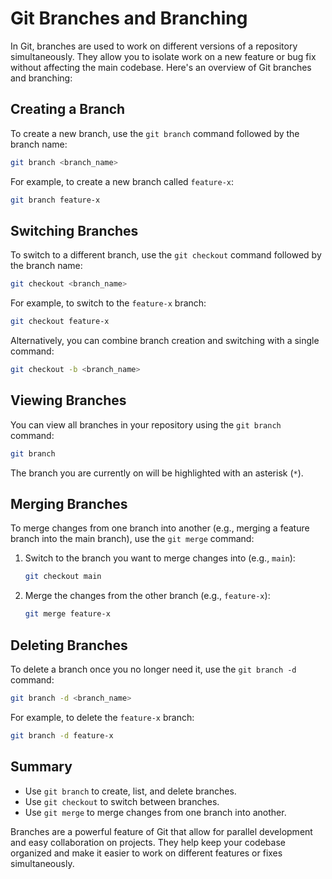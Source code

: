 # Git Branches and Branching

In Git, branches are used to work on different versions of a repository simultaneously. They allow you to isolate work on a new feature or bug fix without affecting the main codebase. Here's an overview of Git branches and branching:

## Creating a Branch
To create a new branch, use the `git branch` command followed by the branch name:

```bash
git branch <branch_name>
```

For example, to create a new branch called `feature-x`:

```bash
git branch feature-x
```

## Switching Branches
To switch to a different branch, use the `git checkout` command followed by the branch name:

```bash
git checkout <branch_name>
```

For example, to switch to the `feature-x` branch:

```bash
git checkout feature-x
```

Alternatively, you can combine branch creation and switching with a single command:

```bash
git checkout -b <branch_name>
```

## Viewing Branches
You can view all branches in your repository using the `git branch` command:

```bash
git branch
```

The branch you are currently on will be highlighted with an asterisk (`*`).

## Merging Branches
To merge changes from one branch into another (e.g., merging a feature branch into the main branch), use the `git merge` command:

1. Switch to the branch you want to merge changes into (e.g., `main`):

   ```bash
   git checkout main
   ```

2. Merge the changes from the other branch (e.g., `feature-x`):

   ```bash
   git merge feature-x
   ```

## Deleting Branches
To delete a branch once you no longer need it, use the `git branch -d` command:

```bash
git branch -d <branch_name>
```

For example, to delete the `feature-x` branch:

```bash
git branch -d feature-x
```

## Summary
- Use `git branch` to create, list, and delete branches.
- Use `git checkout` to switch between branches.
- Use `git merge` to merge changes from one branch into another.

Branches are a powerful feature of Git that allow for parallel development and easy collaboration on projects. They help keep your codebase organized and make it easier to work on different features or fixes simultaneously.